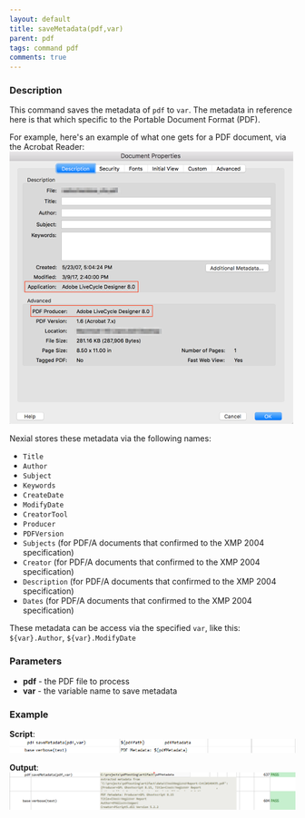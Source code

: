 ```yaml
---
layout: default
title: saveMetadata(pdf,var)
parent: pdf
tags: command pdf
comments: true
---
```



### Description
This command saves the metadata of `pdf` to `var`.  The metadata in reference here is that which specific to the 
Portable Document Format (PDF).

For example, here's an example of what one gets for a PDF document, via the Acrobat Reader:<br/>
![metadata](image/saveMetadata_03.png)

Nexial stores these metadata via the following names:
- `Title`
- `Author`
- `Subject`
- `Keywords`
- `CreateDate`
- `ModifyDate`
- `CreatorTool` 
- `Producer`
- `PDFVersion`
- `Subjects` (for PDF/A documents that confirmed to the XMP 2004 specification)
- `Creator` (for PDF/A documents that confirmed to the XMP 2004 specification)
- `Description` (for PDF/A documents that confirmed to the XMP 2004 specification)
- `Dates` (for PDF/A documents that confirmed to the XMP 2004 specification)

These metadata can be access via the specified `var`, like this:
`${var}.Author`, `${var}.ModifyDate`


### Parameters
- **pdf** \- the PDF file to process
- **var** \- the variable name to save metadata


### Example
**Script**:<br/>
![script](image/saveMetadata_01.png)

**Output**:<br/>
![output](image/saveMetadata_02.png)
